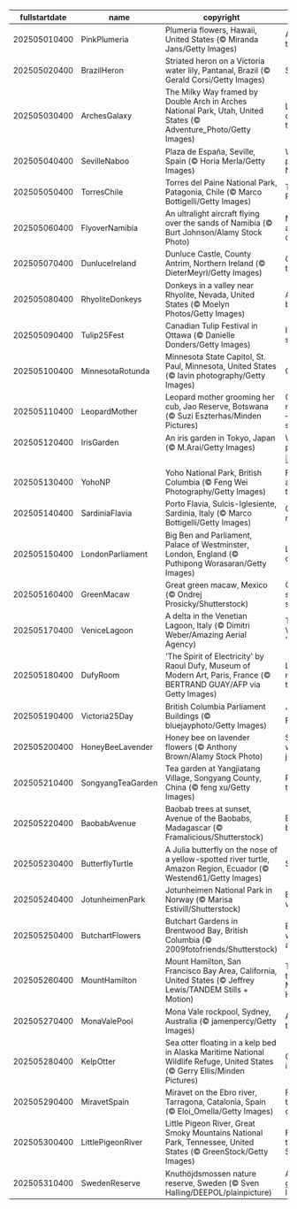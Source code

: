 |fullstartdate|name|copyright|title|image|
|--|--|--|--|--|
202505010400|PinkPlumeria|Plumeria flowers, Hawaii, United States (© Miranda Jans/Getty Images)|A fragrant tradition|![](/en-CA/2025/05/202505010400PinkPlumeria.jpg)|
202505020400|BrazilHeron|Striated heron on a Victoria water lily, Pantanal, Brazil (© Gerald Corsi/Getty Images)|Sailing solo|![](/en-CA/2025/05/202505020400BrazilHeron.jpg)|
202505030400|ArchesGalaxy|The Milky Way framed by Double Arch in Arches National Park, Utah, United States (© Adventure_Photo/Getty Images)|Let's celebrate the cosmos|![](/en-CA/2025/05/202505030400ArchesGalaxy.jpg)|
202505040400|SevilleNaboo|Plaza de España, Seville, Spain (© Horia Merla/Getty Images)|Welcome to planet Naboo!|![](/en-CA/2025/05/202505040400SevilleNaboo.jpg)|
202505050400|TorresChile|Torres del Paine National Park, Patagonia, Chile (© Marco Bottigelli/Getty Images)|The mighty Paine|![](/en-CA/2025/05/202505050400TorresChile.jpg)|
202505060400|FlyoverNamibia|An ultralight aircraft flying over the sands of Namibia (© Burt Johnson/Alamy Stock Photo)|Not your average desert trip|![](/en-CA/2025/05/202505060400FlyoverNamibia.jpg)|
202505070400|DunluceIreland|Dunluce Castle, County Antrim, Northern Ireland (© DieterMeyrl/Getty Images)|Castle on the rocks|![](/en-CA/2025/05/202505070400DunluceIreland.jpg)|
202505080400|RhyoliteDonkeys|Donkeys in a valley near Rhyolite, Nevada, United States (© Moelyn Photos/Getty Images)|A day to bray about|![](/en-CA/2025/05/202505080400RhyoliteDonkeys.jpg)|
202505090400|Tulip25Fest|Canadian Tulip Festival in Ottawa (© Danielle Donders/Getty Images)|It's tulip season|![](/en-CA/2025/05/202505090400Tulip25Fest.jpg)|
202505100400|MinnesotaRotunda|Minnesota State Capitol, St. Paul, Minnesota, United States (© lavin photography/Getty Images)|Gilded glory|![](/en-CA/2025/05/202505100400MinnesotaRotunda.jpg)|
202505110400|LeopardMother|Leopard mother grooming her cub, Jao Reserve, Botswana (© Suzi Eszterhas/Minden Pictures)|Celebrating motherhood—feline style!|![](/en-CA/2025/05/202505110400LeopardMother.jpg)|
202505120400|IrisGarden|An iris garden in Tokyo, Japan (© M.Arai/Getty Images)|Waves of purple|![](/en-CA/2025/05/202505120400IrisGarden.jpg)|
||||![](/en-CA/2025/05/.jpg)|
202505130400|YohoNP|Yoho National Park, British Columbia (© Feng Wei Photography/Getty Images)|Fossils, falls and forest trails|![](/en-CA/2025/05/202505130400YohoNP.jpg)|
202505140400|SardiniaFlavia|Porto Flavia, Sulcis-Iglesiente, Sardinia, Italy (© Marco Bottigelli/Getty Images)|Ore and more|![](/en-CA/2025/05/202505140400SardiniaFlavia.jpg)|
202505150400|LondonParliament|Big Ben and Parliament, Palace of Westminster, London, England (© Puthipong Worasaran/Getty Images)|London o'clock|![](/en-CA/2025/05/202505150400LondonParliament.jpg)|
202505160400|GreenMacaw|Great green macaw, Mexico (© Ondrej Prosicky/Shutterstock)|Celebrate saving species|![](/en-CA/2025/05/202505160400GreenMacaw.jpg)|
202505170400|VeniceLagoon|A delta in the Venetian Lagoon, Italy   (© Dimitri Weber/Amazing Aerial Agency)|The Venetian 'dolce vita'|![](/en-CA/2025/05/202505170400VeniceLagoon.jpg)|
202505180400|DufyRoom|'The Spirit of Electricity' by Raoul Dufy, Museum of Modern Art, Paris, France (© BERTRAND GUAY/AFP via Getty Images)|Let's visit a museum today|![](/en-CA/2025/05/202505180400DufyRoom.jpg)|
202505190400|Victoria25Day|British Columbia Parliament Buildings (© bluejayphoto/Getty Images)|'May Two-Four'|![](/en-CA/2025/05/202505190400Victoria25Day.jpg)|
202505200400|HoneyBeeLavender|Honey bee on lavender flowers (© Anthony Brown/Alamy Stock Photo)|Small wings, big job|![](/en-CA/2025/05/202505200400HoneyBeeLavender.jpg)|
202505210400|SongyangTeaGarden|Tea garden at Yangjiatang Village, Songyang County, China (© feng xu/Getty Images)|Par-tea time|![](/en-CA/2025/05/202505210400SongyangTeaGarden.jpg)|
202505220400|BaobabAvenue|Baobab trees at sunset, Avenue of the Baobabs, Madagascar (© Framalicious/Shutterstock)|Baobab boulevard|![](/en-CA/2025/05/202505220400BaobabAvenue.jpg)|
202505230400|ButterflyTurtle|A Julia butterfly on the nose of a yellow-spotted river turtle, Amazon Region, Ecuador (© Westend61/Getty Images)|Shell yeah!|![](/en-CA/2025/05/202505230400ButterflyTurtle.jpg)|
202505240400|JotunheimenPark|Jotunheimen National Park in Norway (© Marisa Estivill/Shutterstock)|Europe's wild side|![](/en-CA/2025/05/202505240400JotunheimenPark.jpg)|
202505250400|ButchartFlowers|Butchart Gardens in Brentwood Bay, British Columbia (© 2009fotofriends/Shutterstock)|Bloom where you are planted|![](/en-CA/2025/05/202505250400ButchartFlowers.jpg)|
202505260400|MountHamilton|Mount Hamilton, San Francisco Bay Area, California, United States (© Jeffrey Lewis/TANDEM Stills + Motion)|Twists and turns of Mount Hamilton|![](/en-CA/2025/05/202505260400MountHamilton.jpg)|
202505270400|MonaValePool|Mona Vale rockpool, Sydney, Australia (© jamenpercy/Getty Images)|A shore thing|![](/en-CA/2025/05/202505270400MonaValePool.jpg)|
202505280400|KelpOtter|Sea otter floating in a kelp bed in Alaska Maritime National Wildlife Refuge, United States (© Gerry Ellis/Minden Pictures)|Otterly important|![](/en-CA/2025/05/202505280400KelpOtter.jpg)|
202505290400|MiravetSpain|Miravet on the Ebro river, Tarragona, Catalonia, Spain (© Eloi_Omella/Getty Images)|Flowing through the centuries|![](/en-CA/2025/05/202505290400MiravetSpain.jpg)|
202505300400|LittlePigeonRiver|Little Pigeon River, Great Smoky Mountains National Park, Tennessee, United States (© GreenStock/Getty Images)|Flowing through the Smokies|![](/en-CA/2025/05/202505300400LittlePigeonRiver.jpg)|
202505310400|SwedenReserve|Knuthöjdsmossen nature reserve, Sweden (© Sven Halling/DEEPOL/plainpicture)|An ancient glacial landscape|![](/en-CA/2025/05/202505310400SwedenReserve.jpg)|
